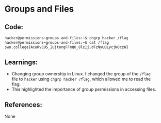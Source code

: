 # Groups and Files
## Code:
```bash
hacker@permissions~groups-and-files:~$ chgrp hacker /flag
hacker@permissions~groups-and-files:~$ cat /flag
pwn.college{AcuRvCUS_IujtongFFmQO_8lz1j.dFzNyUDLycjN0czW}
```
## Learnings:
- Changing group ownership in Linux. I changed the group of the `/flag` file to `hacker` using `chgrp hacker /flag`, which allowed me to read the flag.
- This highlighted the importance of group permissions in accessing files.
## References:
None

